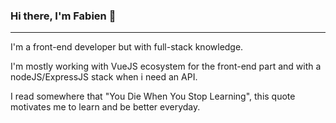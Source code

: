 ### Hi there, I'm Fabien 👋 
---

I'm a front-end developer but with full-stack knowledge. 

I'm mostly working with VueJS ecosystem for the front-end part and with a nodeJS/ExpressJS stack when i need an API.

I read somewhere that "You Die When You Stop Learning", this quote motivates me to learn and be better everyday.